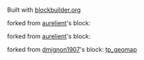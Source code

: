 Built with [blockbuilder.org](http://blockbuilder.org)

forked from <a href='http://bl.ocks.org/aurelient/'>aurelient</a>'s block: <a href='http://bl.ocks.org/aurelient/28e33c4fc0e1944df0ea72fe554b490c'></a>

forked from <a href='http://bl.ocks.org/aurelient/'>aurelient</a>'s block: <a href='http://bl.ocks.org/aurelient/5bb9210591eb86882612a2002faab698'></a>

forked from <a href='http://bl.ocks.org/dmignon1907/'>dmignon1907</a>'s block: <a href='http://bl.ocks.org/dmignon1907/41c7e8b268a288597444f7754fcb3052'>tp_geomap</a>